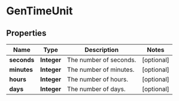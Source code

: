 

# GenTimeUnit


## Properties

| Name | Type | Description | Notes |
|------------ | ------------- | ------------- | -------------|
|**seconds** | **Integer** | The number of seconds. |  [optional] |
|**minutes** | **Integer** | The number of minutes. |  [optional] |
|**hours** | **Integer** | The number of hours. |  [optional] |
|**days** | **Integer** | The number of days. |  [optional] |



